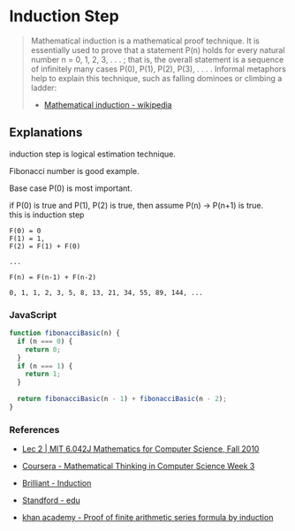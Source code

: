 # Induction Step
> Mathematical induction is a mathematical proof technique. It is essentially used to prove that a statement P(n) holds for every natural number n = 0, 1, 2, 3, . . . ; that is, the overall statement is a sequence of infinitely many cases P(0), P(1), P(2), P(3), . . . . Informal metaphors help to explain this technique, such as falling dominoes or climbing a ladder:
>
> - [Mathematical induction - wikipedia](https://en.wikipedia.org/wiki/Mathematical_induction)

## Explanations

induction step is logical estimation technique. 

Fibonacci number is good example.

Base case P(0) is most important.

if P(0) is true and P(1), P(2) is true, then assume P(n) -> P(n+1) is true.  
this is induction step 

```
F(0) = 0
F(1) = 1,
F(2) = F(1) + F(0)

... 

F(n) = F(n-1) + F(n-2)

0, 1, 1, 2, 3, 5, 8, 13, 21, 34, 55, 89, 144, ...
```


### JavaScript
```javascript
function fibonacciBasic(n) {
  if (n === 0) {
    return 0;
  }
  if (n === 1) {
    return 1;
  }
  
  return fibonacciBasic(n - 1) + fibonacciBasic(n - 2);
}
```


### References
* [Lec 2 | MIT 6.042J Mathematics for Computer Science, Fall 2010](https://youtu.be/z8HKWUWS-lA)

* [Coursera - Mathematical Thinking in Computer Science Week 3](https://www.coursera.org/learn/what-is-a-proof/lecture/eKLTx/introduction-lines-and-triangles-problem)

* [Brilliant - Induction](https://brilliant.org/wiki/induction/#induction-summation)

* [Standford - edu](https://web.stanford.edu/class/archive/cs/cs103/cs103.1126/lectures/03/Slides03.pdf)

* [khan academy - Proof of finite arithmetic series formula by induction](https://www.khanacademy.org/math/algebra-home/alg-series-and-induction/alg-induction/v/proof-by-induction)
